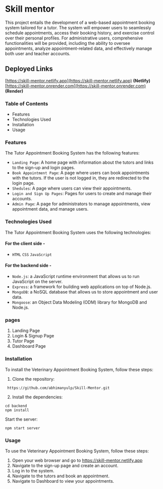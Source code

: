# Skill mentor 


This project entails the development of a web-based appointment booking system tailored for a tutor. The system will empower users to seamlessly schedule appointments, access their booking history, and exercise control over their personal profiles. For administrative users, comprehensive functionalities will be provided, including the ability to oversee appointments, analyze appointment-related data, and effectively manage both user and teacher accounts.

## Deployed Links

[https://skill-mentor.netlify.app](https://skill-mentor.netlify.app)  **(Netlify)** \
[https://skill-mentor.onrender.com](https://skill-mentor.onrender.com)  **(Render)**

### Table of Contents
- Features
- Technologies Used
- Installation
- Usage

### Features
The Tutor Appointment Booking System has the following features:

- `Landing Page`: A home page with information about the tutors and links to the sign-up and login pages.
- `Book Appointment Page`: A page where users can book appointments with the tutors. If the user is not logged in, they are redirected to the login page.
- `Shedules`: A page where users can view their appointments.
- `Login and Sign Up Pages`: Pages for users to create and manage their accounts.
- `Admin Page`: A page for administrators to manage appointments, view appointment data, and manage users.

### Technologies Used
The Tutor Appointment Booking System uses the following technologies:

#### For the client side -
- `HTML` `CSS` `JavaScript` 

#### For the backend side -
- `Node.js`: a JavaScript runtime environment that allows us to run JavaScript on the server.
- `Express`: a framework for building web applications on top of Node.js.
- `MongoDB`: a NoSQL database that allows us to store appointment and user data.
- `Mongoose`: an Object Data Modeling (ODM) library for MongoDB and Node.js.


### pages

1. Landing Page
2. Login & Signup Page
3. Tutor Page 
4. Dashboard Page

### Installation
To install the Veterinary Appointment Booking System, follow these steps:

1. Clone the repository:
```
 https://github.com/abhimanyulp/Skill-Mentor.git
```

2. Install the dependencies:
```
cd backend
npm install
```

Start the server:
```
npm start server
```

### Usage
To use the Veterinary Appointment Booking System, follow these steps:

1. Open your web browser and go to https://skill-mentor.netlify.app
2. Navigate to the sign-up page and create an account.
3. Log in to the system.
4. Navigate to the tutors and book an appointment.
5. Navigate to Dashboard to view your appointments.
